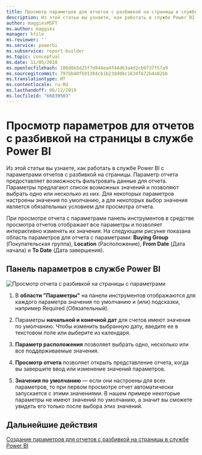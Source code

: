 ```yaml
---
title: Просмотр параметров для отчетов с разбивкой на страницы в службе Power BI
description: Из этой статьи вы узнаете, как работать в службе Power BI с параметрами отчетов с разбивкой на страницы.
author: maggiesMSFT
ms.author: maggies
manager: kfile
ms.reviewer: ''
ms.service: powerbi
ms.subservice: report-builder
ms.topic: conceptual
ms.date: 11/05/2018
ms.openlocfilehash: 100d8b5d25f7d844ea4f44d63a4d2cb9737f57a9
ms.sourcegitcommit: 797bb40f691384cb1b23dd08c1634f672b4a82bb
ms.translationtype: HT
ms.contentlocale: ru-RU
ms.lasthandoff: 06/12/2019
ms.locfileid: "66839503"
---
```

# <a name="view-parameters-for-paginated-reports-in-the-power-bi-service"></a>Просмотр параметров для отчетов с разбивкой на страницы в службе Power BI

Из этой статьи вы узнаете, как работать в службе Power BI с параметрами отчетов с разбивкой на страницы.  Параметр отчета предоставляет возможность фильтровать данные для отчета. Параметры предлагают список возможных значений и позволяют выбрать одно или несколько из них. Для некоторых параметров настроены значения по умолчанию, а для некоторых выбор значения является обязательных условием для просмотра отчета.  

При просмотре отчета с параметрами панель инструментов в средстве просмотра отчетов отображает все параметры и позволяет интерактивно изменять их значения. На следующем рисунке показана область параметров для отчета с параметрами: **Buying Group** (Покупательская группа), **Location** (Расположение), **From Date** (Дата начала) и **To Date** (Дата завершения).  

## <a name="parameters-pane-in-the-power-bi-service"></a>Панель параметров в службе Power BI

![Просмотр отчета с разбивкой на страницы с параметрами](media/paginated-reports-view-parameters/power-bi-paginated-view-parameters.png)
  
1.  В **области "Параметры"** на панели инструментов отображаются для каждого параметра значения по умолчанию и (или) подсказки, например Required (Обязательный).    
  
2.  Параметры **начальной и конечной дат** для счетов имеют значения по умолчанию. Чтобы изменить выбранную дату, введите ее в текстовом поле или выберите из календаря.  
  
3.  **Параметр расположения** позволяет выбрать одно, несколько или все поддерживаемые значения. 
  
4.  **Просмотр отчета** позволяет открыть представление отчета, когда вы завершите ввод или изменение значений параметров. 

5. **Значения по умолчанию** — если они настроены для всех параметров, то при первом просмотре отчет автоматически запускается с этими значениями. В нашем примере некоторые параметры не имеют значений по умолчанию, а значит вы сможете увидеть его только после выбора этих значений.  

## <a name="next-steps"></a>Дальнейшие действия

[Создание параметров для отчетов с разбивкой на страницы в службе Power BI](paginated-reports-parameters.md)
